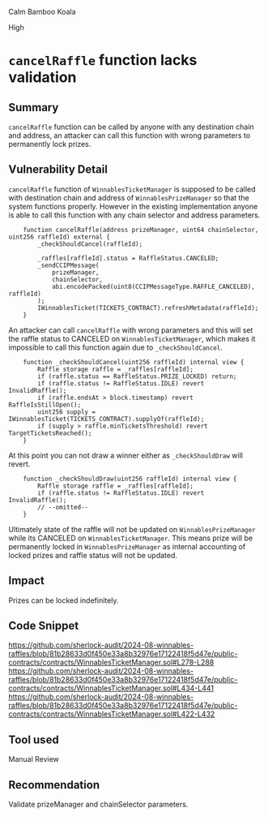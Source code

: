Calm Bamboo Koala

High

# `cancelRaffle` function lacks validation

## Summary
`cancelRaffle` function can be called by anyone with any destination chain and address, an attacker can call this function with wrong parameters to permanently lock prizes.
## Vulnerability Detail
`cancelRaffle` function of `WinnablesTicketManager` is supposed to be called with destination chain and address of `WinnablesPrizeManager`  so that the system functions properly. However in the existing implementation anyone is able to call this function with any chain selector and address parameters.
```solidity
    function cancelRaffle(address prizeManager, uint64 chainSelector, uint256 raffleId) external {
        _checkShouldCancel(raffleId);

        _raffles[raffleId].status = RaffleStatus.CANCELED;
        _sendCCIPMessage(
            prizeManager,
            chainSelector,
            abi.encodePacked(uint8(CCIPMessageType.RAFFLE_CANCELED), raffleId)
        );
        IWinnablesTicket(TICKETS_CONTRACT).refreshMetadata(raffleId);
    }
```
An attacker can call `cancelRaffle` with wrong parameters and this will set the raffle status to CANCELED on `WinnablesTicketManager`, which makes it impossible to call this function again due to `_checkShouldCancel`.
```solidity
    function _checkShouldCancel(uint256 raffleId) internal view {
        Raffle storage raffle = _raffles[raffleId];
        if (raffle.status == RaffleStatus.PRIZE_LOCKED) return;
        if (raffle.status != RaffleStatus.IDLE) revert InvalidRaffle();
        if (raffle.endsAt > block.timestamp) revert RaffleIsStillOpen();
        uint256 supply = IWinnablesTicket(TICKETS_CONTRACT).supplyOf(raffleId);
        if (supply > raffle.minTicketsThreshold) revert TargetTicketsReached();
    }
```
At this point you can not draw a winner either as `_checkShouldDraw` will revert.
```solidity
    function _checkShouldDraw(uint256 raffleId) internal view {
        Raffle storage raffle = _raffles[raffleId];
        if (raffle.status != RaffleStatus.IDLE) revert InvalidRaffle();
        // --omitted--
    }
```
Ultimately state of the raffle will not be updated on `WinnablesPrizeManager` while its CANCELED on `WinnablesTicketManager`. This means prize will be permanently locked in `WinnablesPrizeManager` as internal accounting of locked prizes and raffle status will not be updated.
## Impact
Prizes can be locked indefinitely.
## Code Snippet
https://github.com/sherlock-audit/2024-08-winnables-raffles/blob/81b28633d0f450e33a8b32976e17122418f5d47e/public-contracts/contracts/WinnablesTicketManager.sol#L278-L288
https://github.com/sherlock-audit/2024-08-winnables-raffles/blob/81b28633d0f450e33a8b32976e17122418f5d47e/public-contracts/contracts/WinnablesTicketManager.sol#L434-L441
https://github.com/sherlock-audit/2024-08-winnables-raffles/blob/81b28633d0f450e33a8b32976e17122418f5d47e/public-contracts/contracts/WinnablesTicketManager.sol#L422-L432
## Tool used

Manual Review

## Recommendation
Validate prizeManager and chainSelector parameters.